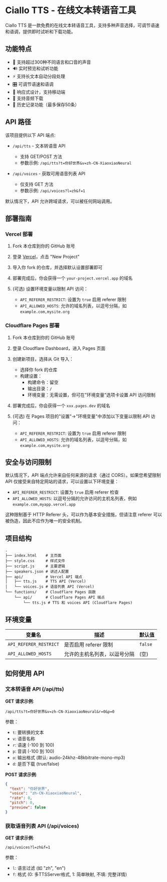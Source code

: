 # Ciallo TTS - 在线文本转语音工具

Ciallo TTS 是一款免费的在线文本转语音工具，支持多种声音选择，可调节语速和语调，提供即时试听和下载功能。

## 功能特点

- 🎯 支持超过300种不同语言和口音的声音
- 🔊 实时预览和试听功能
- ⚡ 支持长文本自动分段处理
- 🎛️ 可调节语速和语调
- 📱 响应式设计，支持移动端
- 💾 支持音频下载
- 📝 历史记录功能（最多保存50条）

## API 路径

该项目提供以下 API 端点:

- `/api/tts` - 文本转语音 API
  - 支持 GET/POST 方法
  - 参数示例: `/api/tts?t=你好世界&v=zh-CN-XiaoxiaoNeural`

- `/api/voices` - 获取可用语音列表 API
  - 仅支持 GET 方法
  - 参数示例: `/api/voices?l=zh&f=1`

默认情况下，API 允许跨域请求，可以被任何网站调用。

## 部署指南

### Vercel 部署

1. Fork 本仓库到你的 GitHub 账号

2. 登录 [Vercel](https://vercel.com/)，点击 "New Project"

3. 导入你 fork 的仓库，并选择默认设置部署即可

4. 部署完成后，你会获得一个 `your-project.vercel.app` 的域名

5. (可选) 设置环境变量以限制 API 访问：
   - `API_REFERER_RESTRICT`: 设置为 `true` 启用 referer 限制
   - `API_ALLOWED_HOSTS`: 允许的域名列表，以逗号分隔，如 `example.com,mysite.org`

### Cloudflare Pages 部署

1. Fork 本仓库到你的 GitHub 账号

2. 登录 Cloudflare Dashboard，进入 Pages 页面

3. 创建新项目，选择从 Git 导入：
   - 选择你 fork 的仓库
   - 构建设置：
     - 构建命令：留空
     - 输出目录：`/`
     - 环境变量：无需设置，但可在"环境变量"选项卡设置 API 访问限制

4. 部署完成后，你会获得一个 `xxx.pages.dev` 的域名

5. (可选) 在 Pages 项目的"设置"→"环境变量"中添加以下变量以限制 API 访问：
   - `API_REFERER_RESTRICT`: 设置为 `true` 启用 referer 限制
   - `API_ALLOWED_HOSTS`: 允许的域名列表，以逗号分隔，如 `example.com,mysite.org`

## 安全与访问限制

默认情况下，API 端点允许来自任何来源的请求（通过 CORS）。如果您希望限制 API 仅接受来自特定网站的请求，可以设置以下环境变量：

- `API_REFERER_RESTRICT`: 设置为 `true` 启用 referer 检查
- `API_ALLOWED_HOSTS`: 以逗号分隔的允许访问的主机名列表，例如 `example.com,myapp.vercel.app`

这种限制基于 HTTP Referer 头，可以作为基本安全措施，但请注意 referer 可以被伪造，因此不应作为唯一的安全机制。

## 项目结构 

```
.
├── index.html    # 主页面
├── style.css     # 样式文件
├── script.js     # 主要逻辑
├── speakers.json # 讲述人配置
├── api/          # Vercel API 端点
│   ├── tts.js    # TTS API (Vercel)
│   └── voices.js # 语音列表 API (Vercel)
└── functions/    # Cloudflare Pages 函数
    └── api/      # Cloudflare Pages API 端点
        └── tts.js # TTS 和 voices API (Cloudflare Pages)
```

## 环境变量

| 变量名 | 描述 | 默认值 |
|--------|------|--------|
| `API_REFERER_RESTRICT` | 是否启用 referer 限制 | `false` |
| `API_ALLOWED_HOSTS` | 允许的主机名列表，以逗号分隔 | (空) |

## 如何使用 API

### 文本转语音 API (/api/tts)

**GET 请求示例**:
```
/api/tts?t=你好世界&v=zh-CN-XiaoxiaoNeural&r=0&p=0
```

参数：
- `t`: 要转换的文本
- `v`: 语音名称
- `r`: 语速 (-100 到 100)
- `p`: 音调 (-100 到 100)
- `o`: 输出格式 (默认: audio-24khz-48kbitrate-mono-mp3)
- `d`: 是否下载 (true/false)

**POST 请求示例**:
```json
{
  "text": "你好世界",
  "voice": "zh-CN-XiaoxiaoNeural",
  "rate": 0,
  "pitch": 0,
  "preview": false
}
```

### 获取语音列表 API (/api/voices)

**GET 请求示例**:
```
/api/voices?l=zh&f=1
```

参数：
- `l`: 语言过滤 (如 "zh", "en")
- `f`: 格式 (0: 多TTSServer格式, 1: 简单映射, 不填: 完整详情)